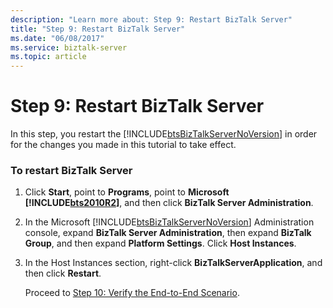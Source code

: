 ```yaml
---
description: "Learn more about: Step 9: Restart BizTalk Server"
title: "Step 9: Restart BizTalk Server"
ms.date: "06/08/2017"
ms.service: biztalk-server
ms.topic: article
---
```

# Step 9: Restart BizTalk Server
In this step, you restart the [!INCLUDE[btsBizTalkServerNoVersion](../../includes/btsbiztalkservernoversion-md.md)] in order for the changes you made in this tutorial to take effect.  
  
### To restart BizTalk Server  
  
1. Click **Start**, point to **Programs**, point to **Microsoft [!INCLUDE[bts2010R2](../../includes/bts2010r2-md.md)]**, and then click **BizTalk Server Administration**.  
  
2. In the Microsoft [!INCLUDE[btsBizTalkServerNoVersion](../../includes/btsbiztalkservernoversion-md.md)] Administration console, expand **BizTalk Server Administration**, then expand **BizTalk Group**, and then expand **Platform Settings**. Click **Host Instances**.  
  
3. In the Host Instances section, right-click **BizTalkServerApplication**, and then click **Restart**.  
  
   Proceed to [Step 10: Verify the End-to-End Scenario](../../adapters-and-accelerators/accelerator-hl7/step-10-verify-the-end-to-end-scenario.md).
